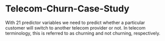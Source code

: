# Telecom-Churn-Case-Study
With 21 predictor variables we need to predict whether a particular customer will switch to another telecom provider or not. In telecom terminology, this is referred to as churning and not churning, respectively.
